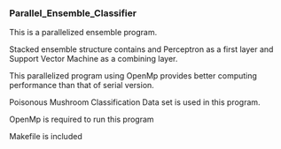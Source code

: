 ### Parallel_Ensemble_Classifier

This is a parallelized ensemble program. 

Stacked ensemble structure contains and Perceptron as a first layer and Support Vector Machine as a combining layer. 

This parallelized program using OpenMp provides better computing performance than that of serial version.

Poisonous Mushroom Classification Data set is used in this program.

OpenMp is required to run this program

Makefile is included
